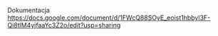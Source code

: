 Dokumentacja
https://docs.google.com/document/d/1FWcQ88SOyE_eoist1hbbyl3F-Qi8tlM4yjfaaYc3Z2o/edit?usp=sharing
